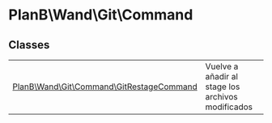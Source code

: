
                                                                                                                                            
    
# PlanB\Wand\Git\Command



## Classes
| | |
| --- | --- |
| [PlanB\Wand\Git\Command\GitRestageCommand](../../../PlanB/Wand/Git/Command/GitRestageCommand.md) | Vuelve a añadir al stage los archivos modificados |






                                                                                                                                                                                                                                                                                                                                                                                                            
    
                                                                                                                                                                                                                                                                             
                